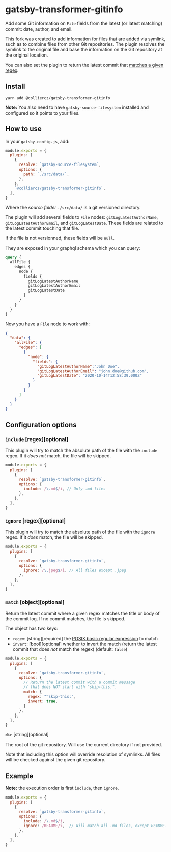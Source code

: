 # gatsby-transformer-gitinfo

Add some Git information on `File` fields from the latest (or latest matching) commit:
date, author, and email.

This fork was created to add information for files that are added via symlink,
such as to combine files from other Git repositories.
The plugin resolves the symlink to the original file
and base the information on the Git repository at the original location.

You can also set the plugin to return the latest commit that [matches a given regex](#matching-objectoptional).

## Install

`yarn add @colliercz/gatsby-transformer-gitinfo`

**Note:** You also need to have `gatsby-source-filesystem` installed
and configured so it points to your files.

## How to use

In your `gatsby-config.js`, add:

```javascript
module.exports = {
  plugins: [
    {
      resolve: `gatsby-source-filesystem`,
      options: {
        path: `./src/data/`,
      },
    },
    `@colliercz/gatsby-transformer-gitinfo`,
  ],
}
```

Where the _source folder_ `./src/data/` is a git versioned directory.

The plugin will add several fields to `File` nodes:
`gitLogLatestAuthorName`, `gitLogLatestAuthorEmail`, and `gitLogLatestDate`.
These fields are related to the latest commit touching that file.

If the file is not versionned, these fields will be `null`.

They are exposed in your graphql schema which you can query:

```graphql
query {
  allFile {
    edges {
      node {
        fields {
          gitLogLatestAuthorName
          gitLogLatestAuthorEmail
          gitLogLatestDate
        }
      }
    }
  }
}
```

Now you have a `File` node to work with:

```json
{
  "data": {
    "allFile": {
      "edges": [
        {
          "node": {
            "fields": {
              "gitLogLatestAuthorName":"John Doe",
              "gitLogLatestAuthorEmail": "john.doe@github.com",
              "gitLogLatestDate": "2020-10-14T12:58:39.000Z"
            }
          }
        }
      ]
    }
  }
}
```

## Configuration options

### `include` [regex][optional]

This plugin will try to match the absolute path of the file with the `include` regex.
If it *does not* match, the file will be skipped.

```javascript
module.exports = {
  plugins: [
    {
      resolve: `gatsby-transformer-gitinfo`,
      options: {
        include: /\.md$/i, // Only .md files
      },
    },
  ],
}
```

### `ignore` [regex][optional]

This plugin will try to match the absolute path of the file with the `ignore` regex.
If it *does* match, the file will be skipped.

```javascript
module.exports = {
  plugins: [
    {
      resolve: `gatsby-transformer-gitinfo`,
      options: {
        ignore: /\.jpeg$/i, // All files except .jpeg
      },
    },
  ],
}
```

### `match` [object][optional]

Return the latest commit where a given regex matches the title or body of the commit log.
If no commit matches, the file is skipped.

The object has two keys:

* `regex`: [string][required] the [POSIX basic regular expression](https://en.wikibooks.org/wiki/Regular_Expressions/POSIX_Basic_Regular_Expressions) to match
* `invert`: [bool][optional] whether to invert the match (return the latest commit that does *not* match the regex) (default: `false`)

```javascript
module.exports = {
  plugins: [
    {
      resolve: `gatsby-transformer-gitinfo`,
      options: {
        // Return the latest commit with a commit message
        // that does NOT start with "skip-this:".
        match: {
          regex: "^skip-this:",
          invert: true,
        }
      },
    },
  ],
}
```

**`dir`** [string][optional]

The root of the git repository.
Will use the current directory if not provided.

Note that including this option will override resolution of symlinks.
All files will be checked against the given git repository.

## Example

**Note:** the execution order is first `ìnclude`, then `ignore`.

```javascript
module.exports = {
  plugins: [
    {
      resolve: `gatsby-transformer-gitinfo`,
      options: {
        include: /\.md$/i,
        ignore: /README/i,  // Will match all .md files, except README.md
      },
    },
  ],
}
```
